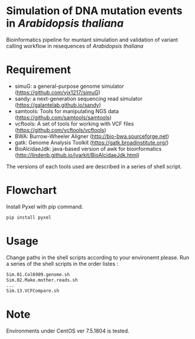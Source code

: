 # Simulation of DNA mutation events in <i>Arabidopsis thaliana</i>
Bioinformatics pipeline for muntant simulation and validation of variant calling workflow in resequences of <i>Arabidopsis thaliana</i>
 


# Requirement

* simuG: a general-purpose genome simulator (https://github.com/yjx1217/simuG)
* sandy: a next-generation sequencing read simulator (https://galantelab.github.io/sandy)
* samtools: Tools for manipulating NGS data (https://github.com/samtools/samtools)
* vcftools: A set of tools for working with VCF files (https://github.com/vcftools/vcftools)
* BWA: Burrow-Wheeler Aligner (http://bio-bwa.sourceforge.net) 
* gatk: Genome Analysis Toolkit (https://gatk.broadinstitute.org/)
* BioAlcidaeJdk: java-based version of awk for bioinformatics (http://lindenb.github.io/jvarkit/BioAlcidaeJdk.html)


The versions of each tools used are described in a series of shell script.



# Flowchart
 
Install Pyxel with pip command.
 
```bash
pip install pyxel
```



# Usage
Change paths in the shell scripts according to your environemt please. 
Run a series of the shell scripts in the order listes :
 
```bash
Sim.01.Col6909.genome.sh
Sim.02.Make.mother.reads.sh
...
Sim.13.VCFCompare.sh
```



# Note
 
Environments under CentOS ver 7.5.1804 is tested.
